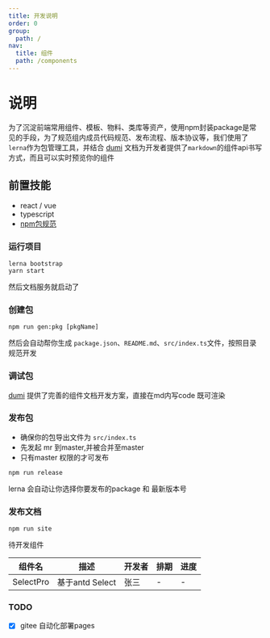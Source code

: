 ```yaml
---
title: 开发说明
order: 0
group:
  path: /
nav:
  title: 组件
  path: /components
---
```


# 说明
  为了沉淀前端常用组件、模板、物料、类库等资产，使用npm封装package是常见的手段，为了规范组内成员代码规范、发布流程、版本协议等，我们使用了`lerna`作为包管理工具，并结合 [dumi](https://d.umijs.org/) 文档为开发者提供了`markdown`的组件api书写方式，而且可以实时预览你的组件

## 前置技能
* react / vue
* typescript
* [npm包规范](https://zhuanlan.zhihu.com/p/212832506)


### 运行项目

```
lerna bootstrap
yarn start
```
然后文档服务就启动了
### 创建包
```
npm run gen:pkg [pkgName]
```
然后会自动帮你生成 `package.json`、`README.md`、`src/index.ts`文件，按照目录规范开发

### 调试包

[dumi](https://d.umijs.org/) 提供了完善的组件文档开发方案，直接在md内写code 既可渲染

### 发布包
 * 确保你的包导出文件为 `src/index.ts`
 * 先发起 mr 到master,并被合并至master
 * 只有master 权限的才可发布
```
npm run release
```
lerna 会自动让你选择你要发布的package 和 最新版本号

### 发布文档
```
npm run site
```

待开发组件

|  组件名   | 描述  |  开发者   | 排期 | 进度 |
|  ----  | ----  | ----  |----  |----  |
| SelectPro  | 基于antd Select | 张三 |- | -|


### TODO

- [x] gitee 自动化部署pages